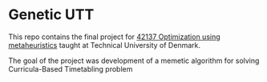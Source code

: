 # Genetic UTT

This repo contains the final project for [42137 Optimization using metaheuristics](http://kurser.dtu.dk/course/42137) taught at Technical University of Denmark.

The goal of the project was development of a memetic algorithm for solving Curricula-Based Timetabling problem

